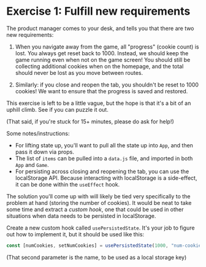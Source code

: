 # Exercise 1: Fulfill new requirements

The product manager comes to your desk, and tells you that there are two new requirements:

1. When you navigate away from the game, all "progress" (cookie count) is lost. You always get reset back to 1000. Instead, we should keep the game running even when not on the game screen! You should still be collecting additional cookies when on the homepage, and the total should never be lost as you move between routes.

2. Similarly: if you close and reopen the tab, you shouldn't be reset to 1000 cookies! We want to ensure that the progress is saved and restored.

This exercise is left to be a little vague, but the hope is that it's a bit of an uphill climb. See if you can puzzle it out.

(That said, if you're stuck for 15+ minutes, please do ask for help!)

Some notes/instructions:

- For lifting state up, you'll want to pull all the state up into `App`, and then pass it down via props.
- The list of `items` can be pulled into a `data.js` file, and imported in both `App` and `Game`.
- For persisting across closing and reopening the tab, you can use the localStorage API. Because interacting with localStorage is a side-effect, it can be done within the `useEffect` hook.

The solution you'll come up with will likely be tied very specifically to the problem at hand (storing the number of cookies). It would be neat to take some time and extract a _custom hook_, one that could be used in other situations when data needs to be persisted in localStorage.

Create a new custom hook called `usePersistedState`. It's your job to figure out how to implement it, but it should be used like this:

```js
const [numCookies, setNumCookies] = usePersistedState(1000, "num-cookies");
```

(That second parameter is the name, to be used as a local storage key)
